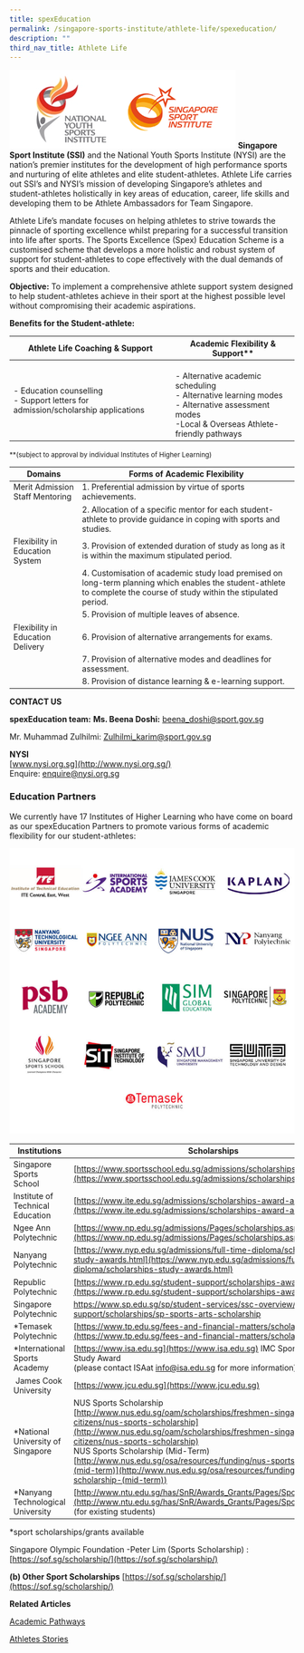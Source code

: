 ```yaml
---
title: spexEducation
permalink: /singapore-sports-institute/athlete-life/spexeducation/
description: ""
third_nav_title: Athlete Life
---
```

![](/images/What%20We%20Do/Singapore%20Sports%20Institute/Athlete%20Life/SpexEducation/spexEducation-15-Apr.png)
**Singapore Sport Institute (SSI)** and the National Youth Sports Institute (NYSI) are the nation’s premier institutes for the development of high performance sports and nurturing of elite athletes and elite student-athletes. Athlete Life carries out SSI’s and NYSI’s mission of developing Singapore’s athletes and student-athletes holistically in key areas of education, career, life skills and developing them to be Athlete Ambassadors for Team Singapore. 

Athlete Life’s mandate focuses on helping athletes to strive towards the pinnacle of sporting excellence whilst preparing for a successful transition into life after sports. The Sports Excellence (Spex) Education Scheme is a customised scheme that develops a more holistic and robust system of support for student-athletes to cope effectively with the dual demands of sports and their education. 

**Objective:**
To implement a comprehensive athlete support system designed to help student-athletes achieve in their sport at the highest possible level without compromising their academic aspirations.

**Benefits for the Student-athlete:**

| Athlete Life Coaching & Support	 | Academic Flexibility & Support** |
| -------- | -------- | 
| - Education counselling<br>- Support letters for admission/scholarship applications | <br> - Alternative academic scheduling<br> - Alternative learning modes<br> - Alternative assessment modes<br> -Local & Overseas Athlete-friendly pathways | 

<small>\*\*(subject to approval by individual Institutes of Higher Learning)</small>


| Domains	 | Forms of Academic Flexibility | 
| -------- | -------- | 
| Merit Admission Staff Mentoring| 1. Preferential admission by virtue of sports achievements. |
|| 2. Allocation of a specific mentor for each student-athlete to provide guidance in coping with sports and studies.|
|Flexibility in Education System| 3. Provision of extended duration of study as long as it is within the maximum stipulated period.|
|| 4. Customisation of academic study load premised on long-term planning which enables the student-athlete to complete the course of study within the stipulated period.
||5. Provision of multiple leaves of absence.|
|Flexibility in Education Delivery|6. Provision of alternative arrangements for exams.|
||7. Provision of alternative modes and deadlines for assessment.|
||8. Provision of distance learning & e-learning support.|




**CONTACT US**

**spexEducation team:**
**Ms. Beena Doshi:** [beena_doshi@sport.gov.sg](mailto:beena_doshi@sport.gov.sg)  
  
Mr. Muhammad Zulhilmi: [Zulhilmi_karim@sport.gov.sg](mailto:Zulhilmi_karim@sport.gov.sg)

**NYSI**  
[www.nysi.org.sg](http://www.nysi.org.sg/)  
Enquire: [enquire@nysi.org.sg](mailto:enquire@nysi.org.sg)

### **Education Partners**

We currently have 17 Institutes of Higher Learning who have come on board as our spexEducation Partners to promote various forms of academic flexibility for our student-athletes:

![](/images/What%20We%20Do/Singapore%20Sports%20Institute/Athlete%20Life/SpexEducation/IHL_logo_collage_2022.jpeg)

| Institutions | Scholarships |
| -------- | -------- | 
| Singapore Sports School	| [https://www.sportsschool.edu.sg/admissions/scholarships](https://www.sportsschool.edu.sg/admissions/scholarships)   |
|  Institute of Technical Education		| [https://www.ite.edu.sg/admissions/scholarships-award-and-bursaries](https://www.ite.edu.sg/admissions/scholarships-award-and-bursaries)   |
|Ngee Ann Polytechnic|[https://www.np.edu.sg/admissions/Pages/scholarships.aspx#](https://www.np.edu.sg/admissions/Pages/scholarships.aspx#)|
| Nanyang Polytechnic| [https://www.nyp.edu.sg/admissions/full-time-diploma/scholarships-study-awards.html](https://www.nyp.edu.sg/admissions/full-time-diploma/scholarships-study-awards.html)|
|Republic Polytechnic| [https://www.rp.edu.sg/student-support/scholarships-awards](https://www.rp.edu.sg/student-support/scholarships-awards)|
|Singapore Polytechnic|	 https://www.sp.edu.sg/sp/student-services/ssc-overview/student-support/scholarships/sp-sports-arts-scholarship|
| \*Temasek Polytechnic| [https://www.tp.edu.sg/fees-and-financial-matters/scholarships](https://www.tp.edu.sg/fees-and-financial-matters/scholarships)|
| \*International Sports Academy| [https://www.isa.edu.sg](https://www.isa.edu.sg) IMC Sports Diploma Study Award <br>(please contact ISAat [info@isa.edu.sg](mailto:info@isa.edu.sg) for more information)|
| James Cook University| [https://www.jcu.edu.sg](https://www.jcu.edu.sg)|
|\*National University of Singapore|NUS Sports Scholarship<br>[http://www.nus.edu.sg/oam/scholarships/freshmen-singapore-citizens/nus-sports-scholarship](http://www.nus.edu.sg/oam/scholarships/freshmen-singapore-citizens/nus-sports-scholarship)<br>NUS Sports Scholarship (Mid-Term)<br>[http://www.nus.edu.sg/osa/resources/funding/nus-sports-scholarship-(mid-term)](http://www.nus.edu.sg/osa/resources/funding/nus-sports-scholarship-(mid-term))|
| \*Nanyang Technological University	| [http://www.ntu.edu.sg/has/SnR/Awards_Grants/Pages/SportsGrants.aspx](http://www.ntu.edu.sg/has/SnR/Awards_Grants/Pages/SportsGrants.aspx)<br>(for existing students)



\*sport scholarships/grants available

Singapore Olympic Foundation -Peter Lim (Sports Scholarship) : [https://sof.sg/scholarship/](https://sof.sg/scholarship/)

**(b) Other Sport Scholarships**
[https://sof.sg/scholarship/](https://sof.sg/scholarship/)

**Related Articles**

[Academic Pathways](/academic-pathways/)

[Athletes Stories](/athletes-stories/)